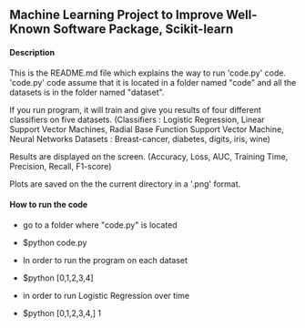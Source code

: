 ## Machine Learning Project to Improve Well-Known Software Package, Scikit-learn

#### Description
This is the README.md file which explains the way to run 'code.py' code.
'code.py' code assume that it is located in a folder named "code" and all the datasets is in the folder named "dataset".


If you run program, it will train and give you results of four different classifiers on five datasets.
(Classifiers : Logistic Regression, Linear Support Vector Machines, Radial Base Function Support Vector Machine, Neural Networks
Datasets : Breast-cancer, diabetes, digits, iris, wine)

Results are displayed on the screen.
(Accuracy, Loss, AUC, Training Time, Precision, Recall, F1-score)

Plots are saved on the the current directory in a '.png' format.

#### How to run the code
- go to a folder where "code.py" is located
- $python code.py

- In order to run the program on each dataset
- $python [0,1,2,3,4]

- in order to run Logistic Regression over time
- $python [0,1,2,3,4,] 1
